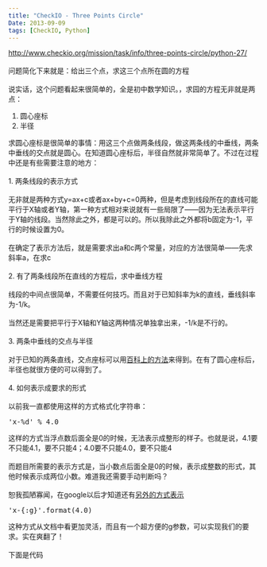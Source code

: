 ```yaml
---
title: "CheckIO - Three Points Circle"
Date: 2013-09-09
tags: [CheckIO, Python]
---
```


<p><a href="http://www.checkio.org/mission/task/info/three-points-circle/python-27/" target="_blank" title="http://www.checkio.org/mission/task/info/three-points-circle/python-27/"><a href="http://www.checkio.org/mission/task/info/three-points-circle/python-27/">http://www.checkio.org/mission/task/info/three-points-circle/python-27/</a></a><br/><br/>问题简化下来就是：给出三个点，求这三个点所在圆的方程<br/><br/>说实话，这个问题看起来很简单的，全是初中数学知识。，求园的方程无非就是两点：<br/><ol><li>圆心座标</li><li>半径</li></ol>求圆心座标是很简单的事情：用这三个点做两条线段，做这两条线的中垂线，两条中垂线的交点就是圆心。在知道圆心座标后，半径自然就非常简单了。不过在过程中还是有些需要注意的地方：<br/><br/>1. 两条线段的表示方式<br/><br/>无非就是两种方式y=ax+c或者ax+by+c=0两种，但是考虑到线段所在的直线可能平行于X轴或者Y轴，第一种方式相对来说就有一些局限了——因为无法表示平行于Y轴的线段。当然除此之外，都是可以的。所以我除此之外都将b固定为-1，平行的时候设置为0。<br/><br/>在确定了表示方法后，就是需要求出a和c两个常量，对应的方法很简单——先求斜率a，在求c<br/><br/>2. 有了两条线段所在直线的方程后，求中垂线方程<br/><br/>线段的中间点很简单，不需要任何技巧。而且对于已知斜率为k的直线，垂线斜率为-1/k。<br/><br/>当然还是需要把平行于X轴和Y轴这两种情况单独拿出来，-1/k是不行的。<br/><br/>3. 两条中垂线的交点与半径<br/><br/>对于已知的两条直线，交点座标可以用<a href="http://en.wikipedia.org/wiki/Line-line_intersection" target="_blank" title="百科上的方法">百科上的方法</a>来得到。在有了圆心座标后，半径也就很方便的可以得到了。<br/><br/>4. 如何表示成要求的形式<br/><br/>以前我一直都使用这样的方式格式化字符串：<br/><pre class="prettyprint lang-py">'x-%d' % 4.0</pre>这样的方式当浮点数后面全是0的时候，无法表示成整形的样子。也就是说，4.1要不只能4.1，要不只能4；4.0要不只能4.0，要不只能4<br/><br/>而题目所需要的表示方式是，当小数点后面全是0的时候，表示成整数的形式，其他时候表示成两位小数。难道我还需要手动判断吗？<br/><br/>恕我孤陋寡闻，在google以后才知道还有<a href="http://docs.python.org/2/library/string.html" target="_blank" title="另外的表示方式">另外的方式表示</a><br/><pre class="prettyprint lang-py">'x-{:g}'.format(4.0)</pre>这种方式从文档中看更加灵活，而且有一个超方便的g参数，可以实现我们的要求。实在爽翻了！<br/><br/>下面是代码<br/><script src="https://gist.github.com/KenMercusLai/6505556.js" type="text/javascript"></script></p>